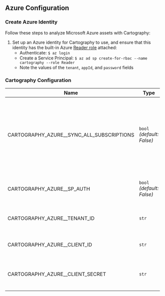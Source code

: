 ## Azure Configuration

### Create Azure Identity
Follow these steps to analyze Microsoft Azure assets with Cartography:

1. Set up an Azure identity for Cartography to use, and ensure that this identity has the built-in Azure [Reader role](https://docs.microsoft.com/en-us/azure/role-based-access-control/built-in-roles#reader) attached:
    * Authenticate: `$ az login`
    * Create a Service Principal: `$ az ad sp create-for-rbac --name cartography --role Reader`
    * Note the values of the `tenant`, `appId`, and `password` fields

### Cartography Configuration

| Name | Type     | Description |
|------|----------|-------------|
| CARTOGRAPHY_AZURE__SYNC_ALL_SUBSCRIPTIONS | `bool` _(default: False)_ | Enable Azure sync for all discovered subscriptions. When this parameter is supplied cartography will discover all configured Azure subscriptions. |
| CARTOGRAPHY_AZURE__SP_AUTH | `bool` _(default: False)_ | Use Service Principal authentication for Azure sync. |
| CARTOGRAPHY_AZURE__TENANT_ID | `str` | Azure Tenant Id for Service Principal Authentication. |
| CARTOGRAPHY_AZURE__CLIENT_ID | `str` | Azure Client Id for Service Principal Authentication. |
| CARTOGRAPHY_AZURE__CLIENT_SECRET | `str` | Azure Client Secret for Service Principal Authentication. |
